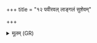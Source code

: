 +++
title = "१२ पवीरवल् लाङ्गलं सुशेवम्"

+++
<details><summary>मूलम् (GR)</summary>

पवीरवल् लाङ्गलं  
सुशेवं सोमपित्सरम् ।  
तद् उत् कृषति गाम् अविं  
प्रफर्व्यं च पीवरीं  
प्रस्तावं रथवाहनम् ॥
</details>